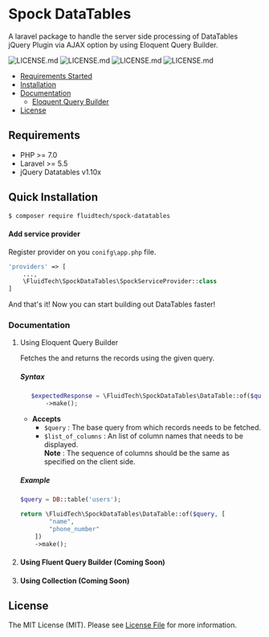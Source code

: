 # Spock DataTables
A laravel package to handle the server side processing of DataTables jQuery Plugin via AJAX option by using Eloquent Query Builder.

![LICENSE.md](https://badgen.net/badge/Php/v7+/green)
![LICENSE.md](https://badgen.net/badge/Packagist/v9.8.0/blue) 
![LICENSE.md](https://badgen.net/badge/Laravel/v5.5+/orange) 
![LICENSE.md](https://badgen.net/badge/LICENSE/MIT/purple)

- [Requirements Started](#requirements)
- [Installation](#quick-installation)
- [Documentation](#documentation)
  - [Eloquent Query Builder](#using-eloquent-query-builder)
- [License](#license)


## Requirements
 * PHP >= 7.0
 * Laravel >= 5.5
 * jQuery Datatables v1.10x
 
## Quick Installation
```bash
$ composer require fluidtech/spock-datatables
```

#### Add service provider
Register provider on you `conifg\app.php` file.
```php
'providers' => [
    ...,
    \FluidTech\SpockDataTables\SpockServiceProvider::class
]
``` 
And that's it! Now you can start building out DataTables faster!

### Documentation
1. Using Eloquent Query Builder
    
    Fetches the and returns the records using the given query.
    ##### Syntax
    ```php
       $expectedResponse = \FluidTech\SpockDataTables\DataTable::of($query, $list_of_columns)
           ->make();
    ```
    * <b>Accepts</b>
        * `$query` : The base query from which records needs to be fetched.
        * `$list_of_columns` : An list of column names that needs to be displayed. <br> 
        <b>Note</b> : The sequence of columns should be the same as specified on the client side.
        
    ##### Example

    ```php
    $query = DB::table('users');
    
    return \FluidTech\SpockDataTables\DataTable::of($query, [
            "name", 
            "phone_number"
        ])
        ->make();
    ```
2. #### Using Fluent Query Builder (Coming Soon)
3. #### Using Collection (Coming Soon)


## License

The MIT License (MIT). Please see [License File](https://github.com/Gaurav-Punjabi/spock-datatables/blob/master/LICENSE.md) for more information.
